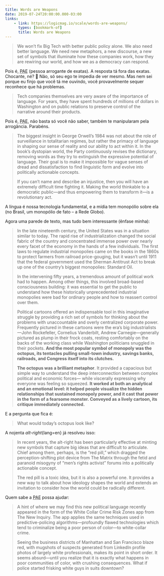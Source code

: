 ```yaml
---
title: Words are Weapons
date: 2019-07-24T20:00:00.000-03:00
links:
    - link: https://logicmag.io/scale/words-are-weapons/
      types: [bookmark-of]
      title: Words are Weapons
---
```


> We won’t fix Big Tech with better public policy alone. We also need better language. We need new metaphors, a new discourse, a new set of symbols that illuminate how these companies work, how they are rewiring our world, and how we as a democracy can respond.

Pois é, <abbr aria-described-by="dfn-pea" title="pessoa arrogante de exatas">PAE</abbr> (<span id="dfn-pea">pessoa arrogante de exatas</span>). A resposta tá fora das exatas. Chocante, né? 🤯 Não, só seu ego te impedia de ver mesmo. Mas nem sei porque eu finjo que você tá me ouvindo, você provavelmente sequer reconhece que há problemas.

> Tech companies themselves are very aware of the importance of language. For years, they have spent hundreds of millions of dollars in Washington and on public relations to preserve control of the narrative around their products.

Pois é, <abbr aria-described-by="dfn-pea" title="pessoa arrogante de exatas">PAE</abbr>, não basta só você não saber, também te manipularam pela arrogância. Parabéns.

> The biggest insight in George Orwell’s 1984 was not about the role of surveillance in totalitarian regimes, but rather the primacy of language in shaping our sense of reality and our ability to act within it. In the book’s dystopian world, the Party continuously revises the dictionary, removing words as they try to extinguish the expressive potential of language. Their goal is to make it impossible for vague senses of dread and dissatisfaction to find linguistic form and evolve into politically actionable concepts.
>
> If you can’t name and describe an injustice, then you will have an extremely difficult time fighting it. Making the world thinkable to a democratic public—and thus empowering them to transform it—is a revolutionary act.

A língua é nossa tecnologia fundamental, e a mídia tem monopólio sobre ela (no Brasil, um monopólio de fato – a Rede Globo).

Agora uma parede de texto, mas tudo bem interessante (ênfase minha):

> In the late nineteenth century, the United States was in a situation similar to today. The rapid rise of industrialization changed the social fabric of the country and concentrated immense power over nearly every facet of the economy in the hands of a few individuals. The first laws to regulate industrial monopolies came on the books in the 1860s to protect farmers from railroad price-gouging, but it wasn’t until 1911 that the federal government used the Sherman Antitrust Act to break up one of the country’s biggest monopolies: Standard Oil.
>
> In the intervening fifty years, a tremendous amount of political work had to happen. Among other things, this involved broad-based consciousness building: it was essential to get the public to understand how these historically unprecedented industrial monopolies were bad for ordinary people and how to reassert control over them.
>
> Political cartoons offered an indispensable tool in this imaginative struggle by providing a rich set of symbols for thinking about the problems with unaccountable and overly centralized corporate power. Frequently pictured in these cartoons were the era’s big industrialists—John Rockefeller, Cornelius Vanderbilt, Andrew Carnegie—generally pictured as plump in their frock coats, resting comfortably on the backs of the working class while Washington politicians snuggled in their pockets. **And the most popular symbol of monopoly was the octopus, its tentacles pulling small-town industry, savings banks, railroads, and Congress itself into its clutches.**
>
> **The octopus was a brilliant metaphor**. It provided a capacious but simple way to understand the deep interconnection between complex political and economic forces— while viscerally expressing why everyone was feeling so squeezed. **It worked at both an analytical and an emotional level: it helped people visualize the hidden relationships that sustained monopoly power, and it cast that power in the form of a fearsome monster. Conveyed as a lively cartoon, its critique immediately connected.**

E a pergunta que fica é:

> What would today’s octopus look like?

A nojenta _alt-right_{lang=en} já resolveu isso:

> In recent years, the alt-right has been particularly effective at minting new symbols that capture big ideas that are difficult to articulate. Chief among them, perhaps, is the “red pill,” which dragged the perception-shifting plot device from The Matrix through the fetid and paranoid misogyny of “men’s rights activist” forums into a politically actionable concept.
>
> The red pill is a toxic idea, but it is also a powerful one. It provides a new way to talk about how ideology shapes the world and extends an invitation to consider how the world could be radically different.

Quem sabe a <abbr aria-described-by="dfn-pea" title="pessoa arrogante de exatas">PAE</abbr> possa ajudar:

> A hint of where we may find this new political language recently appeared in the form of the White Collar Crime Risk Zones app from The New Inquiry. The app applies the same techniques used in predictive-policing algorithms—profoundly flawed technologies which tend to criminalize being a poor person of color—to white-collar crime.
>
> Seeing the business districts of Manhattan and San Francisco blaze red, with mugshots of suspects generated from LinkedIn profile photos of largely white professionals, makes its point in short order. It seems absurd—until you realize that it is exactly what happens in poor communities of color, with crushing consequences. What if police started frisking white guys in suits downtown?
